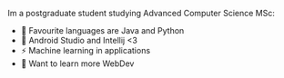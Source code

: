 Im a postgraduate student studying Advanced Computer Science MSc:

- 🔭 Favourite languages are Java and Python
- 🌱 Android Studio and Intellij <3
- ⚡ Machine learning in applications
- 🤔 Want to learn more WebDev
